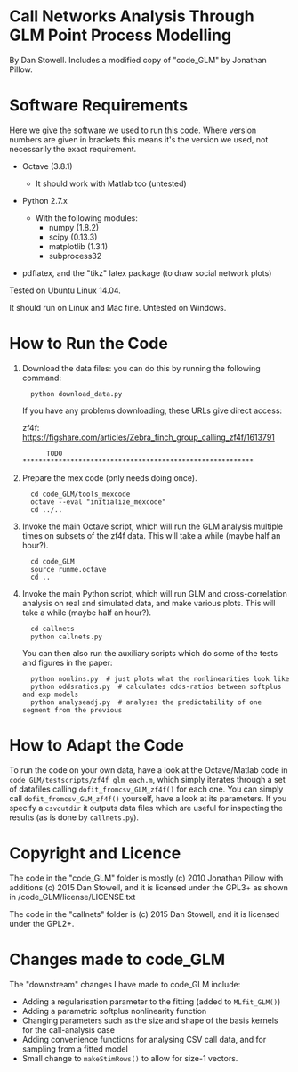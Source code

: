 Call Networks Analysis Through GLM Point Process Modelling
==========================================================
By Dan Stowell.
Includes a modified copy of "code_GLM" by Jonathan Pillow.


Software Requirements
=====================
Here we give the software we used to run this code. Where version numbers are given in brackets this
means it's the version we used, not necessarily the exact requirement.

* Octave (3.8.1)
   * It should work with Matlab too (untested)

* Python 2.7.x
   * With the following modules:
      * numpy (1.8.2)
      * scipy (0.13.3)
      * matplotlib (1.3.1)
      * subprocess32

* pdflatex, and the "tikz" latex package (to draw social network plots)

Tested on Ubuntu Linux 14.04.

It should run on Linux and Mac fine. Untested on Windows.


How to Run the Code
===================

1. Download the data files: you can do this by running the following command:

         python download_data.py

      If you have any problems downloading, these URLs give direct access:

      zf4f: https://figshare.com/articles/Zebra_finch_group_calling_zf4f/1613791

             TODO **********************************************************

2. Prepare the mex code (only needs doing once).

         cd code_GLM/tools_mexcode
         octave --eval "initialize_mexcode"
         cd ../..

3. Invoke the main Octave script, which will run the GLM analysis multiple times on subsets of the zf4f data. This will take a while (maybe half an hour?).

         cd code_GLM
         source runme.octave
         cd ..

4. Invoke the main Python script, which will run GLM and cross-correlation analysis on real and simulated data, and make various plots. This will take a while (maybe half an hour?).

         cd callnets
         python callnets.py

    You can then also run the auxiliary scripts which do some of the tests and figures in the paper:

         python nonlins.py  # just plots what the nonlinearities look like
         python oddsratios.py  # calculates odds-ratios between softplus and exp models
         python analyseadj.py  # analyses the predictability of one segment from the previous

How to Adapt the Code
=====================

To run the code on your own data, have a look at the Octave/Matlab code in `code_GLM/testscripts/zf4f_glm_each.m`, which simply iterates through a set of datafiles calling `dofit_fromcsv_GLM_zf4f()` for each one. You can simply call `dofit_fromcsv_GLM_zf4f()` yourself, have a look at its parameters. If you specify a `csvoutdir` it outputs data files which are useful for inspecting the results (as is done by `callnets.py`).


Copyright and Licence
=====================
The code in the "code_GLM" folder is mostly (c) 2010 Jonathan Pillow with additions (c) 2015 Dan Stowell,
and it is licensed under the GPL3+ as shown in /code_GLM/license/LICENSE.txt

The code in the "callnets" folder is (c) 2015 Dan Stowell,
and it is licensed under the GPL2+.


Changes made to code_GLM
========================
The "downstream" changes I have made to code_GLM include:

* Adding a regularisation parameter to the fitting (added to `MLfit_GLM()`)
* Adding a parametric softplus nonlinearity function
* Changing parameters such as the size and shape of the basis kernels for the call-analysis case
* Adding convenience functions for analysing CSV call data, and for sampling from a fitted model
* Small change to `makeStimRows()` to allow for size-1 vectors.

